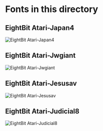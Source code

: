 # Fonts in this directory

## EightBit Atari-Japan4
![EightBit Atari-Japan4](https://github.com/ChoccyHobNob/EightBit-Atari-Fonts/raw/master/J/EightBit%20Atari-Japan4-sample.png)

## EightBit Atari-Jwgiant
![EightBit Atari-Jwgiant](https://github.com/ChoccyHobNob/EightBit-Atari-Fonts/raw/master/J/EightBit%20Atari-Jwgiant-sample.png)

## EightBit Atari-Jesusav
![EightBit Atari-Jesusav](https://github.com/ChoccyHobNob/EightBit-Atari-Fonts/raw/master/J/EightBit%20Atari-Jesusavs-sample.png)

## EightBit Atari-Judicial8
![EightBit Atari-Judicial8](https://github.com/ChoccyHobNob/EightBit-Atari-Fonts/raw/master/J/EightBit%20Atari-Judicial8-sample.png)

